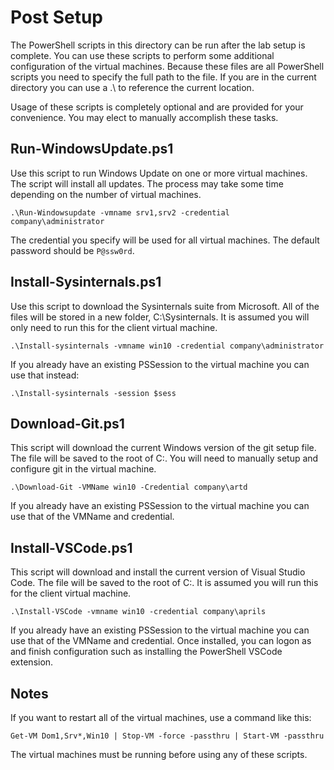 # Post Setup #

The PowerShell scripts in this directory can be run after the lab setup is complete. You can use these scripts to perform some additional configuration of the virtual machines.  Because these files are all PowerShell scripts you need to specify the full path to the file. If you are in the current directory you can use a .\ to reference the current location. 

Usage of these scripts is completely optional and are provided for your convenience. You may elect to manually accomplish these tasks.

## Run-WindowsUpdate.ps1 
Use this script to run Windows Update on one or more virtual machines. The script will install all updates. The process may take some time depending on the number of virtual machines.

	.\Run-Windowsupdate -vmname srv1,srv2 -credential company\administrator

The credential you specify will be used for all virtual machines. The default password should be `P@ssw0rd`.

## Install-Sysinternals.ps1
Use this script to download the Sysinternals suite from Microsoft. All of the files will be stored in a new folder, C:\Sysinternals. It is assumed you will only need to run this for the client virtual machine.

	.\Install-sysinternals -vmname win10 -credential company\administrator

If you already have an existing PSSession to the virtual machine you can use that instead:

	.\Install-sysinternals -session $sess

## Download-Git.ps1
This script will download the current Windows version of the git setup file. The file will be saved to the root of C:\. You will need to manually setup and configure git in the virtual machine.

	.\Download-Git -VMName win10 -Credential company\artd

If you already have an existing PSSession to the virtual machine you can use that of the VMName and credential.

## Install-VSCode.ps1
This script will download and install the current version of Visual Studio Code. The file will be saved to the root of C:\. It is assumed you will run this for the client virtual machine.

	.\Install-VSCode -vmname win10 -credential company\aprils

If you already have an existing PSSession to the virtual machine you can use that of the VMName and credential.
Once installed, you can logon as and finish configuration such as installing the PowerShell VSCode extension. 


## Notes
If you want to restart all of the virtual machines, use a command like this:

	Get-VM Dom1,Srv*,Win10 | Stop-VM -force -passthru | Start-VM -passthru

The virtual machines must be running before using any of these scripts. 
